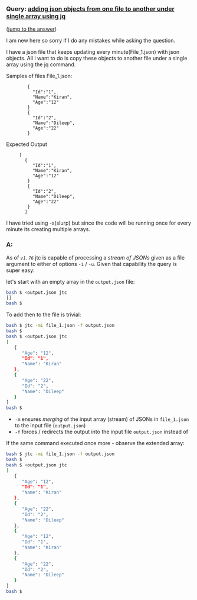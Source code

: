 ### Query: [adding json objects from one file to another under single array using jq](https://stackoverflow.com/questions/59801518/adding-json-objects-from-one-file-to-another-under-single-array-using-jq)
([jump to the answer](https://github.com/ldn-softdev/stackoverflow-json/blob/master/lib/adding%20json%20objects%20from%20one%20file%20to%20another%20under%20single%20array%20using%20jq.md#a))

I am new here so sorry if I do any mistakes while asking the question.

I have a json file that keeps updating every minute(File_1.json) with json objects. All i want to do is copy these objects to another file under a single array using the jq command. 

Samples of files
File_1.json:

            {
              "Id":"1",
              "Name":"Kiran",
              "Age":"12"
            }
            {
              "Id":"2",
              "Name":"Dileep",
              "Age":"22"
            }

Expected Output

         [ 
           {
              "Id":"1",
              "Name":"Kiran",
              "Age":"12"
            }
            {
              "Id":"2",
              "Name":"Dileep",
              "Age":"22"
            }
           ]

I have tried using -s(slurp) but since the code will be running once for every minute its creating multiple arrays. 

### A:
As of _`v1.76`_ jtc is capable of processing a _stream of JSONs_ given as a file argument to either of options `-i` / `-u`. Given that
capability the query is super easy:  

let's start with an empty array in the `output.json` file:
```bash
bash $ <output.json jtc
[]
bash $ 
```

To add then to the file is trivial:
```bash
bash $ jtc -mi file_1.json -f output.json 
bash $ 
bash $ <output.json jtc
[
   {
      "Age": "12",
      "Id": "1",
      "Name": "Kiran"
   },
   {
      "Age": "22",
      "Id": "2",
      "Name": "Dileep"
   }
]
bash $ 
```

- `-m` ensures _merging_ of the input array (stream) of JSONs in `file_1.json` to the input file (`output.json`)
- `-f` forces / redirects the output into the input file `output.json` instead of <stdout>

If the same command executed once more - observe the extended array:
```bash
bash $ jtc -mi file_1.json -f output.json 
bash $ 
bash $ <output.json jtc
[
   {
      "Age": "12",
      "Id": "1",
      "Name": "Kiran"
   },
   {
      "Age": "22",
      "Id": "2",
      "Name": "Dileep"
   },
   {
      "Age": "12",
      "Id": "1",
      "Name": "Kiran"
   },
   {
      "Age": "22",
      "Id": "2",
      "Name": "Dileep"
   }
]
bash $ 
```



